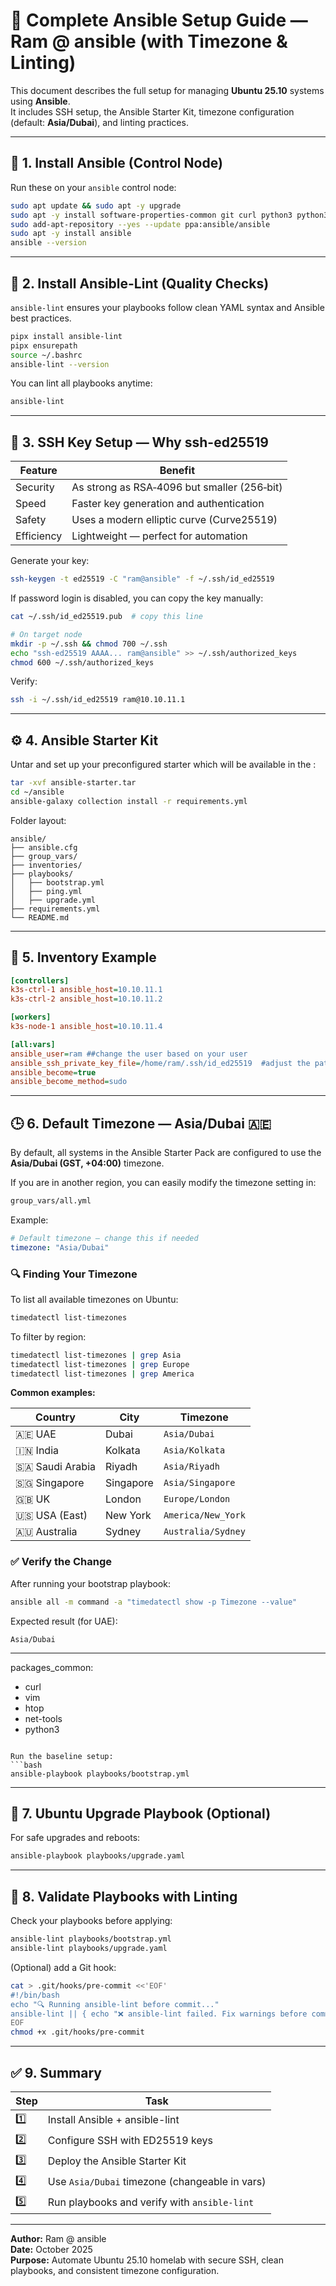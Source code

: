
# 🧩 Complete Ansible Setup Guide — Ram @ ansible (with Timezone & Linting)

This document describes the full setup for managing **Ubuntu 25.10** systems using **Ansible**.  
It includes SSH setup, the Ansible Starter Kit, timezone configuration (default: **Asia/Dubai**), and linting practices.

---

## 🚀 1. Install Ansible (Control Node)

Run these on your `ansible` control node:

```bash
sudo apt update && sudo apt -y upgrade
sudo apt -y install software-properties-common git curl python3 python3-venv pipx
sudo add-apt-repository --yes --update ppa:ansible/ansible
sudo apt -y install ansible
ansible --version
```

---

## 🧹 2. Install Ansible-Lint (Quality Checks)

`ansible-lint` ensures your playbooks follow clean YAML syntax and Ansible best practices.

```bash
pipx install ansible-lint
pipx ensurepath
source ~/.bashrc
ansible-lint --version
```

You can lint all playbooks anytime:
```bash
ansible-lint
```

---

## 🔐 3. SSH Key Setup — Why **ssh-ed25519**

| Feature | Benefit |
|----------|----------|
| Security | As strong as RSA‑4096 but smaller (256‑bit) |
| Speed | Faster key generation and authentication |
| Safety | Uses a modern elliptic curve (Curve25519) |
| Efficiency | Lightweight — perfect for automation |

Generate your key:
```bash
ssh-keygen -t ed25519 -C "ram@ansible" -f ~/.ssh/id_ed25519
```

If password login is disabled, you can copy the key manually:
```bash
cat ~/.ssh/id_ed25519.pub  # copy this line

# On target node
mkdir -p ~/.ssh && chmod 700 ~/.ssh
echo "ssh-ed25519 AAAA... ram@ansible" >> ~/.ssh/authorized_keys
chmod 600 ~/.ssh/authorized_keys
```

Verify:
```bash
ssh -i ~/.ssh/id_ed25519 ram@10.10.11.1
```

---

## ⚙️ 4. Ansible Starter Kit

Untar and set up your preconfigured starter which will be available in the :
```bash
tar -xvf ansible-starter.tar
cd ~/ansible
ansible-galaxy collection install -r requirements.yml
```

Folder layout:
```
ansible/
├── ansible.cfg
├── group_vars/
├── inventories/
├── playbooks/
│   ├── bootstrap.yml
│   ├── ping.yml
│   ├── upgrade.yml
├── requirements.yml
└── README.md
```

---

## 🧩 5. Inventory Example

```ini
[controllers]
k3s-ctrl-1 ansible_host=10.10.11.1
k3s-ctrl-2 ansible_host=10.10.11.2

[workers]
k3s-node-1 ansible_host=10.10.11.4

[all:vars]
ansible_user=ram ##change the user based on your user
ansible_ssh_private_key_file=/home/ram/.ssh/id_ed25519  #adjust the path accordingly
ansible_become=true
ansible_become_method=sudo
```

---

## 🕒 6. Default Timezone — Asia/Dubai 🇦🇪

By default, all systems in the Ansible Starter Pack are configured to use the **Asia/Dubai (GST, +04:00)** timezone.

If you are in another region, you can easily modify the timezone setting in:
```bash
group_vars/all.yml
```

Example:
```yaml
# Default timezone — change this if needed
timezone: "Asia/Dubai"
```

### 🔍 Finding Your Timezone

To list all available timezones on Ubuntu:
```bash
timedatectl list-timezones
```

To filter by region:
```bash
timedatectl list-timezones | grep Asia
timedatectl list-timezones | grep Europe
timedatectl list-timezones | grep America
```

**Common examples:**

| Country | City | Timezone |
|----------|------|-----------|
| 🇦🇪 UAE | Dubai | `Asia/Dubai` |
| 🇮🇳 India | Kolkata | `Asia/Kolkata` |
| 🇸🇦 Saudi Arabia | Riyadh | `Asia/Riyadh` |
| 🇸🇬 Singapore | Singapore | `Asia/Singapore` |
| 🇬🇧 UK | London | `Europe/London` |
| 🇺🇸 USA (East) | New York | `America/New_York` |
| 🇦🇺 Australia | Sydney | `Australia/Sydney` |

### ✅ Verify the Change
After running your bootstrap playbook:
```bash
ansible all -m command -a "timedatectl show -p Timezone --value"
```
Expected result (for UAE):
```
Asia/Dubai
```

---
packages_common:
  - curl
  - vim
  - htop
  - net-tools
  - python3
```

Run the baseline setup:
```bash
ansible-playbook playbooks/bootstrap.yml
```

---

## 🔄 7. Ubuntu Upgrade Playbook (Optional)

For safe upgrades and reboots:
```bash
ansible-playbook playbooks/upgrade.yaml
```

---

## 🧪 8. Validate Playbooks with Linting

Check your playbooks before applying:
```bash
ansible-lint playbooks/bootstrap.yml
ansible-lint playbooks/upgrade.yaml
```

(Optional) add a Git hook:
```bash
cat > .git/hooks/pre-commit <<'EOF'
#!/bin/bash
echo "🔍 Running ansible-lint before commit..."
ansible-lint || { echo "❌ ansible-lint failed. Fix warnings before committing."; exit 1; }
EOF
chmod +x .git/hooks/pre-commit
```

---

## ✅ 9. Summary

| Step | Task |
|------|------|
| 1️⃣ | Install Ansible + ansible-lint |
| 2️⃣ | Configure SSH with ED25519 keys |
| 3️⃣ | Deploy the Ansible Starter Kit |
| 4️⃣ | Use `Asia/Dubai` timezone (changeable in vars) |
| 5️⃣ | Run playbooks and verify with `ansible-lint` |

---

**Author:** Ram @ ansible  
**Date:** October 2025  
**Purpose:** Automate Ubuntu 25.10 homelab with secure SSH, clean playbooks, and consistent timezone configuration.
